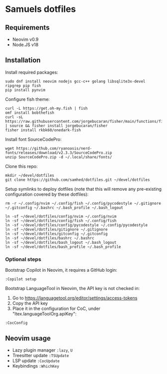 # Samuels dotfiles

## Requirements

* Neovim v0.9
* Node.JS v18

## Installation

Install required packages:
```
sudo dnf install neovim nodejs gcc-c++ golang libsqlite3x-devel ripgrep pip fish
pip install pynvim
```

Configure fish theme:
```
curl -L https://get.oh-my.fish | fish
omf install bobthefish
curl -sL https://raw.githubusercontent.com/jorgebucaran/fisher/main/functions/fisher.fish | source && fisher install jorgebucaran/fisher
fisher install rkbk60/onedark-fish
```

Install font SourceCodePro:

```
wget https://github.com/ryanoasis/nerd-fonts/releases/download/v2.3.3/SourceCodePro.zip
unzip SourceCodePro.zip -d ~/.local/share/fonts/
```

Clone this repo:
```
mkdir ~/devel/dotfiles
git clone https://github.com/samhed/dotfiles.git ~/devel/dotfiles
```

Setup symlinks to deploy dotfiles (note that this will remove
any pre-existing configuration covered by these dotfiles):
```
rm -r ~/.config/nvim ~/.config/fish ~/.config/pycodestyle ~/.gitignore ~/.gitconfig ~/.bashrc ~/.bash_profile ~/.bash_logout

ln -sf ~/devel/dotfiles/config/nvim ~/.config/nvim
ln -sf ~/devel/dotfiles/config/fish ~/.config/fish
ln -sf ~/devel/dotfiles/config/pycodestyle ~/.config/pycodestyle
ln -sf ~/devel/dotfiles/gitignore ~/.gitignore
ln -sf ~/devel/dotfiles/gitconfig ~/.gitconfig
ln -sf ~/devel/dotfiles/bashrc ~/.bashrc
ln -sf ~/devel/dotfiles/bash_logout ~/.bash_logout
ln -sf ~/devel/dotfiles/bash_profile ~/.bash_profile
```

### Optional steps ###

Bootstrap Copilot in Neovim, it requires a GitHub login:
```
:Copilot setup
```

Bootstrap LanguageTool in Neovim, the API key is not checked in:
 1. Go to https://languagetool.org/editor/settings/access-tokens
 2. Copy the API key
 3. Place it in the configuration for CoC, under "ltex.languageToolOrg.apiKey":
 ```
 :CocConfig
 ```

## Neovim usage

* Lazy plugin manager `:lazy`, `U`
* Treesitter update `:TSUpdate`
* LSP update `:CocUpdate`
* Keybindings `:WhichKey`
